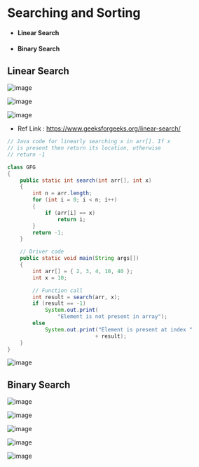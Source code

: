 # Searching and Sorting

* #### Linear Search
* #### Binary Search


## Linear Search

![image](https://user-images.githubusercontent.com/40323661/161802901-71b03da0-4c61-425e-bb1f-1fb5aba81351.png)

![image](https://user-images.githubusercontent.com/40323661/161803044-6c18116a-4e2b-4d81-9797-0b51fd2be2c8.png)

![image](https://user-images.githubusercontent.com/40323661/161803175-ec500670-b204-4776-9ba9-60eb786baddf.png)

* Ref Link : https://www.geeksforgeeks.org/linear-search/

```Java
// Java code for linearly searching x in arr[]. If x
// is present then return its location, otherwise
// return -1

class GFG
{
	public static int search(int arr[], int x)
	{
		int n = arr.length;
		for (int i = 0; i < n; i++)
		{
			if (arr[i] == x)
				return i;
		}
		return -1;
	}

	// Driver code
	public static void main(String args[])
	{
		int arr[] = { 2, 3, 4, 10, 40 };
		int x = 10;

		// Function call
		int result = search(arr, x);
		if (result == -1)
			System.out.print(
				"Element is not present in array");
		else
			System.out.print("Element is present at index "
							+ result);
	}
}

```
![image](https://user-images.githubusercontent.com/40323661/161803675-4b8bd3b5-b4c8-4b1d-8a0e-0d270ddf98ae.png)

## Binary Search
![image](https://user-images.githubusercontent.com/40323661/161907952-8e9ac669-c619-49f8-b662-3542ba0ed4b1.png)

![image](https://user-images.githubusercontent.com/40323661/161907999-339759da-0c9e-4645-a0f8-d36be245a48f.png)

![image](https://user-images.githubusercontent.com/40323661/161908647-6d24ecec-f18d-4784-bf19-c5c2d7d7b600.png)

![image](https://user-images.githubusercontent.com/40323661/161908780-72f83e81-270f-4f83-ac8f-8ae38e277ae7.png)

![image](https://user-images.githubusercontent.com/40323661/161909071-cb86dfe7-02c6-451e-bc43-6aa5fd31fbe1.png)


